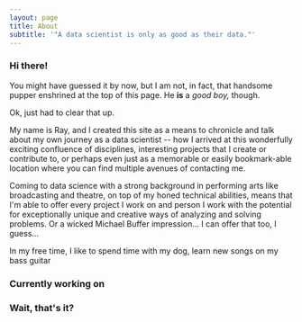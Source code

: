 ```yaml
---
layout: page
title: About
subtitle: '"A data scientist is only as good as their data."'
---
```


### Hi there! 

You might have guessed it by now, but I am not, in fact, that handsome pupper enshrined at the top of this page. He __is__ a _good boy,_ though.

Ok, just had to clear that up.

My name is Ray, and I created this site as a means to chronicle and talk about my own journey as a data scientist -- how I arrived at this wonderfully exciting confluence of disciplines, interesting projects that I create or contribute to, or perhaps even just as a memorable or easily bookmark-able location where you can find multiple avenues of contacting me.

Coming to data science with a strong background in performing arts like broadcasting and theatre, on top of my honed technical abilities, means that I'm able to offer every project I work on and person I work with the potential for exceptionally unique and creative ways of analyzing and solving problems. Or a wicked Michael Buffer impression... I can offer that too, I guess...

In my free time, I like to spend time with my dog, learn new songs on my bass guitar


### Currently working on


### Wait, that's it?



